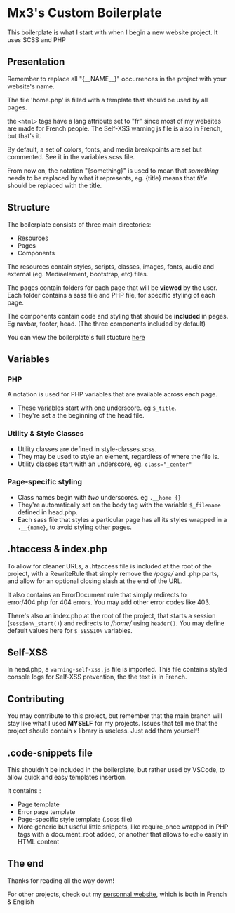 # Mx3's Custom Boilerplate

This boilerplate is what I start with when I begin a new website project. It uses SCSS and PHP

## Presentation

Remember to replace all "{\_\_NAME\_\_}" occurrences in the project with your website's name.

The file 'home.php' is filled with a template that should be used by all pages.

the `<html>` tags have a lang attribute set to "fr" since most of my websites are made for French people. The Self-XSS warning js file is also in French, but that's it.

By default, a set of colors, fonts, and media breakpoints are set but commented. See it in the variables.scss file.

From now on, the notation "{something}" is used to mean that *something* needs to be replaced by what it represents, eg. {title} means that *title* should be replaced with the title.

## Structure

The boilerplate consists of three main directories:

* Resources
* Pages
* Components
  
The resources contain styles, scripts, classes, images, fonts, audio and external (eg. Mediaelement, bootstrap, etc) files.


The pages contain folders for each page that will be **viewed** by the user. Each folder contains a sass file and PHP file, for specific styling of each page.


The components contain code and styling that should be **included** in pages. Eg navbar, footer, head. (The three components included by default)


You can view the boilerplate's full stucture [here](full_structure.md)

## Variables

### PHP

A notation is used for PHP variables that are available across each page.
* These variables start with one underscore. eg `$_title`.
* They're set a the beginning of the head file.

### Utility & Style Classes

* Utility classes are defined in style-classes.scss.
* They may be used to style an element, regardless of where the file is.
* Utility classes start with an underscore, eg. `class="_center"`

### Page-specific styling

* Class names begin with *two* underscores. eg `.__home {}`
* They're automatically set on the body tag with the variable `$_filename` defined in head.php.
* Each sass file that styles a particular page has all its styles wrapped in a `.__{name}`, to avoid styling other pages.

## .htaccess & index.php

To allow for cleaner URLs, a .htaccess file is included at the root of the project, with a RewriteRule that simply remove the */page/* and .php parts, and allow for an optional closing slash at the end of the URL.

It also contains an ErrorDocument rule that simply redirects to error/404.php for 404 errors. You may add other error codes like 403.

There's also an index.php at the root of the project, that starts a session (`session\_start()`) and redirects to */home/* using `header()`. 
You may define default values here for `$_SESSION` variables.

## Self-XSS

In head.php, a `warning-self-xss.js` file is imported. This file contains styled console logs for Self-XSS prevention, tho the text is in French.

## Contributing

You may contribute to this project, but remember that the main branch will stay like what I used **MYSELF** for my projects. Issues that tell me that the project should contain x library is useless. Just add them yourself!

## .code-snippets file

This shouldn't be included in the boilerplate, but rather used by VSCode, to allow quick and easy templates insertion.

It contains :

* Page template
* Error page template
* Page-specific style template (.scss file)
* More generic but useful little snippets, like require\_once wrapped in PHP tags with a document\_root added, or another that allows to `echo` easily in HTML content

## The end

Thanks for reading all the way down! 

For other projects, check out my [personnal website](https://mx3.thedevlab.co/), which is both in French & English